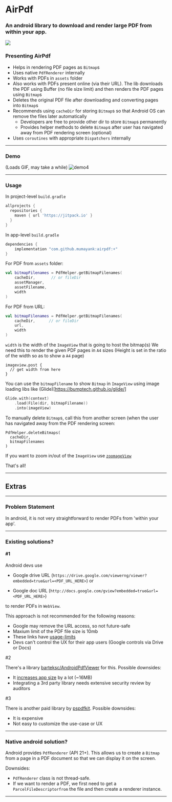 # AirPdf
### An android library to download and render large PDF from within your app.

[![](https://jitpack.io/v/mumayank/airpdf.svg)](https://jitpack.io/#mumayank/airpdf)

### Presenting AirPdf

- Helps in rendering PDF pages as `Bitmap`s
- Uses native `PdfRenderer` internally
- Works with PDFs in `assets` folder
- Also works with PDFs present online (via their URL). The lib downloads the PDF using Buffer (no file size limit) and then renders the PDF pages using `Bitmap`s
- Deletes the original PDF file after downloading and converting pages into `Bitmap`s
- Recommends using `cacheDir` for storing `Bitmap`s so that Android OS can remove the files later automatically
    - Developers are free to provide other dir to store `Bitmap`s permanently
    - Provides helper methods to delete `Bitmap`s after user has navigated away from PDF rendering screen (optional)
- Uses `coroutines` with appropriate `Dispatchers` internally

___

### Demo

(Loads GIF, may take a while)
![demo4](https://user-images.githubusercontent.com/8118918/213924820-b6325e82-048e-41af-b7f7-e5be064d72eb.gif)

___

### Usage

In project-level `build.gradle`
```gradle
allprojects {
  repositories {
    maven { url 'https://jitpack.io' }
  }
}
```

In app-level `build.gradle`
```gradle
dependencies {
    implementation "com.github.mumayank:airpdf:+"
}
```

For PDF from `assets` folder:
```kotlin
val bitmapFilenames = PdfHelper.getBitmapFilenames(
    cacheDir,       // or fileDir
    assetManager,
    assetFilename,
    width
)
```

For PDF from URL:
```kotlin
val bitmapFilenames = PdfHelper.getBitmapFilenames(
    cacheDir,      // or fileDir 
    url,
    width
)
```

`width` is the width of the `ImageView` that is going to host the bitmap(s)
We need this to render the given PDF pages in `A4` sizes (Height is set in the ratio of the width so as to show a `A4` page)
```
imageview.post {
  // get width from here
}
```

You can use the `bitmapFilename` to show `Bitmap` in `ImageView` using image loading libs like (Glide)[https://bumptech.github.io/glide/]
```kotlin
Glide.with(context)
    .load(File(dir, bitmapFilename))
    .into(imageView)
```

To manually delete `Bitmap`s, call this from another screen (when the user has navigated away from the PDF rendering screen:
```
PdfHelper.deleteBitmaps(
  cacheDir, 
  bitmapFilenames
)
```

If you want to zoom in/out of the `ImageView` use [`zoomageView`](https://github.com/jsibbold/zoomage)

That's all!
___

## Extras
___

### Problem Statement
In android, it is not very straightforward to render PDFs from 'within your app'.

___

### Existing solutions?

#### #1

Android devs use 

- Google drive URL (`https://drive.google.com/viewerng/viewer?embedded=true&url=<PDF_URL_HERE>`) 
or

- Google doc URL (`http://docs.google.com/gview?embedded=true&url=<PDF_URL_HERE>`)

to render PDFs in `WebView`. 

This approach is not recommended for the following reasons:

- Google may remove the URL access, so not future-safe
- Maxium limit of the PDF file size is 10mb
- These links have [usage-limits](https://stackoverflow.com/questions/2655972/how-can-i-display-a-pdf-document-into-a-webview#comment42182386_5296125)
- Devs can't control the UX for their app users (Google controls via Drive or Docs)

#2

There's a library [barteksc/AndroidPdfViewer](https://github.com/barteksc/AndroidPdfViewer) for this. Possible downsides:

- It [increases app size](https://github.com/barteksc/AndroidPdfViewer#why-resulting-apk-is-so-big) by a lot (~16MB)
- Integrating a 3rd party library needs extensive security review by auditors

#3

There is another paid library by [pspdfkit](https://pspdfkit.com/pdf-sdk/android/). Possible downsides:

- It is expensive
- Not easy to customize the use-case or UX

___


### Native android solution?

Android provides `PdfRenderer` (API 21+). 
This allows us to create a `Bitmap` from a page in a PDF document so that we can display it on the screen. 

Downsides:

- `PdfRenderer` class is not thread-safe.
- If we want to render a PDF, we first need to get a `ParcelFileDescriptorfrom` the file and then create a renderer instance.

___
